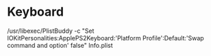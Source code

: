 # Keyboard

/usr/libexec/PlistBuddy -c "Set IOKitPersonalities:ApplePS2Keyboard:'Platform Profile':Default:'Swap command and option' false" Info.plist



